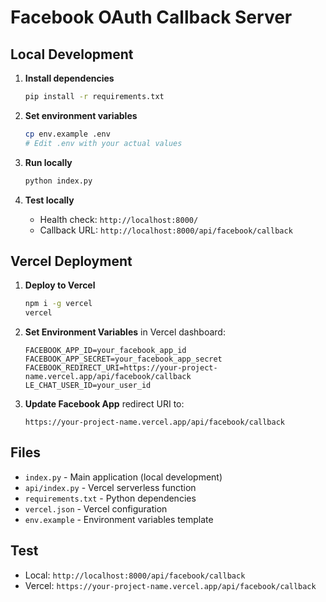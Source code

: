 # Facebook OAuth Callback Server

## Local Development

1. **Install dependencies**
   ```bash
   pip install -r requirements.txt
   ```

2. **Set environment variables**
   ```bash
   cp env.example .env
   # Edit .env with your actual values
   ```

3. **Run locally**
   ```bash
   python index.py
   ```

4. **Test locally**
   - Health check: `http://localhost:8000/`
   - Callback URL: `http://localhost:8000/api/facebook/callback`

## Vercel Deployment

1. **Deploy to Vercel**
   ```bash
   npm i -g vercel
   vercel
   ```

2. **Set Environment Variables** in Vercel dashboard:
   ```
   FACEBOOK_APP_ID=your_facebook_app_id
   FACEBOOK_APP_SECRET=your_facebook_app_secret
   FACEBOOK_REDIRECT_URI=https://your-project-name.vercel.app/api/facebook/callback
   LE_CHAT_USER_ID=your_user_id
   ```

3. **Update Facebook App** redirect URI to:
   ```
   https://your-project-name.vercel.app/api/facebook/callback
   ```

## Files
- `index.py` - Main application (local development)
- `api/index.py` - Vercel serverless function
- `requirements.txt` - Python dependencies
- `vercel.json` - Vercel configuration
- `env.example` - Environment variables template

## Test
- Local: `http://localhost:8000/api/facebook/callback`
- Vercel: `https://your-project-name.vercel.app/api/facebook/callback`
